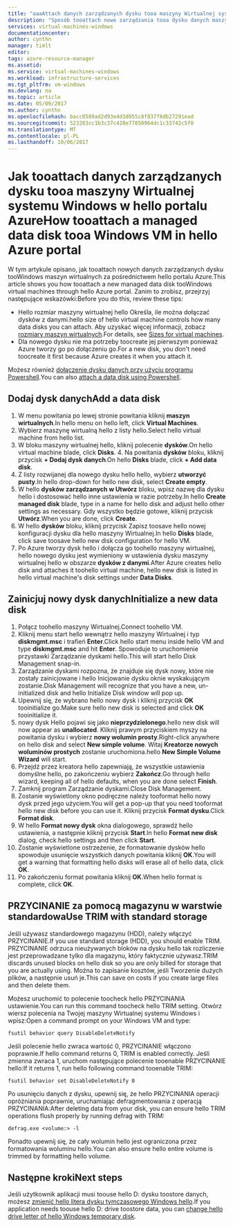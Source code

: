```yaml
---
title: "aaaAttach danych zarządzanych dysku tooa maszyny Wirtualnej systemu Windows - Azure | Dokumentacja firmy Microsoft"
description: "Sposób tooattach nowe zarządzania tooa dysku danych maszyny Wirtualnej systemu Windows w hello przy użyciu portalu Azure hello modelu wdrażania usługi Resource Manager."
services: virtual-machines-windows
documentationcenter: 
author: cynthn
manager: timlt
editor: 
tags: azure-resource-manager
ms.assetid: 
ms.service: virtual-machines-windows
ms.workload: infrastructure-services
ms.tgt_pltfrm: vm-windows
ms.devlang: na
ms.topic: article
ms.date: 05/09/2017
ms.author: cynthn
ms.openlocfilehash: bacc0589ad2d93e4d3d055c8f837f8db27291ead
ms.sourcegitcommit: 523283cc1b3c37c428e77850964dc1c33742c5f0
ms.translationtype: MT
ms.contentlocale: pl-PL
ms.lasthandoff: 10/06/2017
---
```

# <a name="how-tooattach-a-managed-data-disk-tooa-windows-vm-in-hello-azure-portal"></a><span data-ttu-id="1bc21-103">Jak tooattach danych zarządzanych dysku tooa maszyny Wirtualnej systemu Windows w hello portalu Azure</span><span class="sxs-lookup"><span data-stu-id="1bc21-103">How tooattach a managed data disk tooa Windows VM in hello Azure portal</span></span>

<span data-ttu-id="1bc21-104">W tym artykule opisano, jak tooattach nowych danych zarządzanych dysku tooWindows maszyn wirtualnych za pośrednictwem hello portalu Azure.</span><span class="sxs-lookup"><span data-stu-id="1bc21-104">This article shows you how tooattach a new managed data disk tooWindows virtual machines through hello Azure portal.</span></span> <span data-ttu-id="1bc21-105">Zanim to zrobisz, przejrzyj następujące wskazówki:</span><span class="sxs-lookup"><span data-stu-id="1bc21-105">Before you do this, review these tips:</span></span>

* <span data-ttu-id="1bc21-106">Hello rozmiar maszyny wirtualnej hello Określa, ile można dołączać dysków z danymi.</span><span class="sxs-lookup"><span data-stu-id="1bc21-106">hello size of hello virtual machine controls how many data disks you can attach.</span></span> <span data-ttu-id="1bc21-107">Aby uzyskać więcej informacji, zobacz [rozmiary maszyn wirtualnych](sizes.md).</span><span class="sxs-lookup"><span data-stu-id="1bc21-107">For details, see [Sizes for virtual machines](sizes.md).</span></span>
* <span data-ttu-id="1bc21-108">Dla nowego dysku nie ma potrzeby toocreate jej pierwszym ponieważ Azure tworzy go po dołączeniu go.</span><span class="sxs-lookup"><span data-stu-id="1bc21-108">For a new disk, you don't need toocreate it first because Azure creates it when you attach it.</span></span>

<span data-ttu-id="1bc21-109">Możesz również [dołączenie dysku danych przy użyciu programu Powershell](attach-disk-ps.md).</span><span class="sxs-lookup"><span data-stu-id="1bc21-109">You can also [attach a data disk using Powershell](attach-disk-ps.md).</span></span>



## <a name="add-a-data-disk"></a><span data-ttu-id="1bc21-110">Dodaj dysk danych</span><span class="sxs-lookup"><span data-stu-id="1bc21-110">Add a data disk</span></span>
1. <span data-ttu-id="1bc21-111">W menu powitania po lewej stronie powitania kliknij **maszyn wirtualnych**.</span><span class="sxs-lookup"><span data-stu-id="1bc21-111">In hello menu on hello left, click **Virtual Machines**.</span></span>
2. <span data-ttu-id="1bc21-112">Wybierz maszynę wirtualną hello z listy hello.</span><span class="sxs-lookup"><span data-stu-id="1bc21-112">Select hello virtual machine from hello list.</span></span>
3. <span data-ttu-id="1bc21-113">W bloku maszyny wirtualnej hello, kliknij polecenie **dysków**.</span><span class="sxs-lookup"><span data-stu-id="1bc21-113">On hello virtual machine blade, click **Disks**.</span></span>
   4. <span data-ttu-id="1bc21-114">Na powitania **dysków** bloku, kliknij przycisk **+ Dodaj dysk danych**.</span><span class="sxs-lookup"><span data-stu-id="1bc21-114">On hello **Disks** blade, click **+ Add data disk**.</span></span>
5. <span data-ttu-id="1bc21-115">Z listy rozwijanej dla nowego dysku hello hello, wybierz **utworzyć pusty**.</span><span class="sxs-lookup"><span data-stu-id="1bc21-115">In hello drop-down for hello new disk, select **Create empty**.</span></span>
6. <span data-ttu-id="1bc21-116">W hello **dysków zarządzanych w Utwórz** bloku, wpisz nazwę dla dysku hello i dostosować hello inne ustawienia w razie potrzeby.</span><span class="sxs-lookup"><span data-stu-id="1bc21-116">In hello **Create managed disk** blade, type in a name for hello disk and adjust hello other settings as necessary.</span></span> <span data-ttu-id="1bc21-117">Gdy wszystko będzie gotowe, kliknij przycisk **Utwórz**.</span><span class="sxs-lookup"><span data-stu-id="1bc21-117">When you are done, click **Create**.</span></span>
7. <span data-ttu-id="1bc21-118">W hello **dysków** bloku, kliknij przycisk Zapisz toosave hello nowej konfiguracji dysku dla hello maszyny Wirtualnej.</span><span class="sxs-lookup"><span data-stu-id="1bc21-118">In hello **Disks** blade, click save toosave hello new disk configuration for hello VM.</span></span>
6. <span data-ttu-id="1bc21-119">Po Azure tworzy dysk hello i dołącza go toohello maszyny wirtualnej, hello nowego dysku jest wymieniony w ustawienia dysku maszyny wirtualnej hello w obszarze **dysków z danymi**.</span><span class="sxs-lookup"><span data-stu-id="1bc21-119">After Azure creates hello disk and attaches it toohello virtual machine, hello new disk is listed in hello virtual machine's disk settings under **Data Disks**.</span></span>


## <a name="initialize-a-new-data-disk"></a><span data-ttu-id="1bc21-120">Zainicjuj nowy dysk danych</span><span class="sxs-lookup"><span data-stu-id="1bc21-120">Initialize a new data disk</span></span>

1. <span data-ttu-id="1bc21-121">Połącz toohello maszyny Wirtualnej.</span><span class="sxs-lookup"><span data-stu-id="1bc21-121">Connect toohello VM.</span></span>
1. <span data-ttu-id="1bc21-122">Kliknij menu start hello wewnątrz hello maszyny Wirtualnej i typ **diskmgmt.msc** i trafień **Enter**.</span><span class="sxs-lookup"><span data-stu-id="1bc21-122">Click hello start menu inside hello VM and type **diskmgmt.msc** and hit **Enter**.</span></span> <span data-ttu-id="1bc21-123">Spowoduje to uruchomienie przystawki Zarządzanie dyskami hello.</span><span class="sxs-lookup"><span data-stu-id="1bc21-123">This will start hello Disk Management snap-in.</span></span>
2. <span data-ttu-id="1bc21-124">Zarządzanie dyskami rozpozna, że znajduje się dysk nowy, które nie zostały zainicjowane i hello Inicjowanie dysku oknie wyskakującym zostanie.</span><span class="sxs-lookup"><span data-stu-id="1bc21-124">Disk Management will recognize that you have a new, un-initialized disk and hello Initialize Disk window will pop up.</span></span>
3. <span data-ttu-id="1bc21-125">Upewnij się, że wybrano hello nowy dysk i kliknij przycisk **OK** tooinitialize go.</span><span class="sxs-lookup"><span data-stu-id="1bc21-125">Make sure hello new disk is selected and click **OK** tooinitialize it.</span></span>
4. <span data-ttu-id="1bc21-126">nowy dysk Hello pojawi się jako **nieprzydzielonego**.</span><span class="sxs-lookup"><span data-stu-id="1bc21-126">hello new disk will now appear as **unallocated**.</span></span> <span data-ttu-id="1bc21-127">Kliknij prawym przyciskiem myszy na powitania dysku i wybierz **nowy wolumin prosty**.</span><span class="sxs-lookup"><span data-stu-id="1bc21-127">Right-click anywhere on hello disk and select **New simple volume**.</span></span> <span data-ttu-id="1bc21-128">Witaj **Kreatorze nowych woluminów prostych** zostanie uruchomiona.</span><span class="sxs-lookup"><span data-stu-id="1bc21-128">hello **New Simple Volume Wizard** will start.</span></span>
5. <span data-ttu-id="1bc21-129">Przejdź przez kreatora hello zapewniają, że wszystkie ustawienia domyślne hello, po zakończeniu wybierz **Zakończ**.</span><span class="sxs-lookup"><span data-stu-id="1bc21-129">Go through hello wizard, keeping all of hello defaults, when you are done select **Finish**.</span></span>
6. <span data-ttu-id="1bc21-130">Zamknij program Zarządzanie dyskami.</span><span class="sxs-lookup"><span data-stu-id="1bc21-130">Close Disk Management.</span></span>
7. <span data-ttu-id="1bc21-131">Zostanie wyświetlony okno podręczne należy tooformat hello nowy dysk przed jego użyciem.</span><span class="sxs-lookup"><span data-stu-id="1bc21-131">You will get a pop-up that you need tooformat hello new disk before you can use it.</span></span> <span data-ttu-id="1bc21-132">Kliknij przycisk **Format dysku**.</span><span class="sxs-lookup"><span data-stu-id="1bc21-132">Click **Format disk**.</span></span>
8. <span data-ttu-id="1bc21-133">W hello **Format nowy dysk** okna dialogowego, sprawdź hello ustawienia, a następnie kliknij przycisk **Start**.</span><span class="sxs-lookup"><span data-stu-id="1bc21-133">In hello **Format new disk** dialog, check hello settings and then click **Start**.</span></span>
9. <span data-ttu-id="1bc21-134">Zostanie wyświetlone ostrzeżenie, że formatowanie dysków hello spowoduje usunięcie wszystkich danych powitania kliknij **OK**.</span><span class="sxs-lookup"><span data-stu-id="1bc21-134">You will get a warning that formatting hello disks will erase all of hello data, click **OK**.</span></span>
10. <span data-ttu-id="1bc21-135">Po zakończeniu format powitania kliknij **OK**.</span><span class="sxs-lookup"><span data-stu-id="1bc21-135">When hello format is complete, click **OK**.</span></span>

## <a name="use-trim-with-standard-storage"></a><span data-ttu-id="1bc21-136">PRZYCINANIE za pomocą magazynu w warstwie standardowa</span><span class="sxs-lookup"><span data-stu-id="1bc21-136">Use TRIM with standard storage</span></span>

<span data-ttu-id="1bc21-137">Jeśli używasz standardowego magazynu (HDD), należy włączyć PRZYCINANIE.</span><span class="sxs-lookup"><span data-stu-id="1bc21-137">If you use standard storage (HDD), you should enable TRIM.</span></span> <span data-ttu-id="1bc21-138">PRZYCINANIE odrzuca nieużywanych bloków na dysku hello tak rozliczenie jest przeprowadzane tylko dla magazynu, który faktycznie używasz.</span><span class="sxs-lookup"><span data-stu-id="1bc21-138">TRIM discards unused blocks on hello disk so you are only billed for storage that you are actually using.</span></span> <span data-ttu-id="1bc21-139">Można to zapisanie kosztów, jeśli Tworzenie dużych plików, a następnie usuń je.</span><span class="sxs-lookup"><span data-stu-id="1bc21-139">This can save on costs if you create large files and then delete them.</span></span> 

<span data-ttu-id="1bc21-140">Możesz uruchomić to polecenie toocheck hello PRZYCINANIA ustawienie.</span><span class="sxs-lookup"><span data-stu-id="1bc21-140">You can run this command toocheck hello TRIM setting.</span></span> <span data-ttu-id="1bc21-141">Otwórz wiersz polecenia na Twojej maszyny Wirtualnej systemu Windows i wpisz:</span><span class="sxs-lookup"><span data-stu-id="1bc21-141">Open a command prompt on your Windows VM and type:</span></span>

```
fsutil behavior query DisableDeleteNotify
```

<span data-ttu-id="1bc21-142">Jeśli polecenie hello zwraca wartość 0, PRZYCINANIE włączono poprawnie.</span><span class="sxs-lookup"><span data-stu-id="1bc21-142">If hello command returns 0, TRIM is enabled correctly.</span></span> <span data-ttu-id="1bc21-143">Jeśli zmienna zwraca 1, uruchom następujące polecenie tooenable PRZYCINANIE hello:</span><span class="sxs-lookup"><span data-stu-id="1bc21-143">If it returns 1, run hello following command tooenable TRIM:</span></span>
```
fsutil behavior set DisableDeleteNotify 0
```

<span data-ttu-id="1bc21-144">Po usunięciu danych z dysku, upewnij się, że hello PRZYCINANIA operacji opróżniania poprawnie, uruchamiając defragmentowania z operacją PRZYCINANIA:</span><span class="sxs-lookup"><span data-stu-id="1bc21-144">After deleting data from your disk, you can ensure hello TRIM operations flush properly by running defrag with TRIM:</span></span>

```
defrag.exe <volume:> -l
```

<span data-ttu-id="1bc21-145">Ponadto upewnij się, że cały wolumin hello jest ograniczona przez formatowania woluminu hello.</span><span class="sxs-lookup"><span data-stu-id="1bc21-145">You can also ensure hello entire volume is trimmed by formatting hello volume.</span></span>

## <a name="next-steps"></a><span data-ttu-id="1bc21-146">Następne kroki</span><span class="sxs-lookup"><span data-stu-id="1bc21-146">Next steps</span></span>
<span data-ttu-id="1bc21-147">Jeśli użytkownik aplikacji musi toouse hello D: dysku toostore danych, możesz [zmienić hello litera dysku tymczasowego Windows hello](change-drive-letter.md?toc=%2fazure%2fvirtual-machines%2fwindows%2fclassic%2ftoc.json).</span><span class="sxs-lookup"><span data-stu-id="1bc21-147">If you application needs toouse hello D: drive toostore data, you can [change hello drive letter of hello Windows temporary disk](change-drive-letter.md?toc=%2fazure%2fvirtual-machines%2fwindows%2fclassic%2ftoc.json).</span></span>
